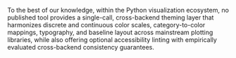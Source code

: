 
To the best of our knowledge, within the Python visualization ecosystem, no published tool provides a single-call, cross-backend theming layer that harmonizes discrete and continuous color scales, category-to-color mappings, typography, and baseline layout across mainstream plotting libraries, while also offering optional accessibility linting with empirically evaluated cross-backend consistency guarantees.
